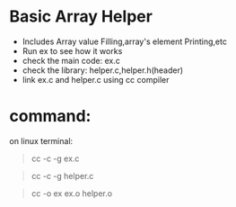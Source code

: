 # Basic Array Helper
- Includes Array value Filling,array's element Printing,etc  
- Run ex to see how it works  
- check the main code: ex.c  
- check the library: helper.c,helper.h(header)  
- link ex.c and helper.c using cc compiler  

# command:  
on linux terminal:  
> cc -c -g ex.c   
  
> cc -c -g helper.c   
  
> cc -o ex ex.o helper.o   
